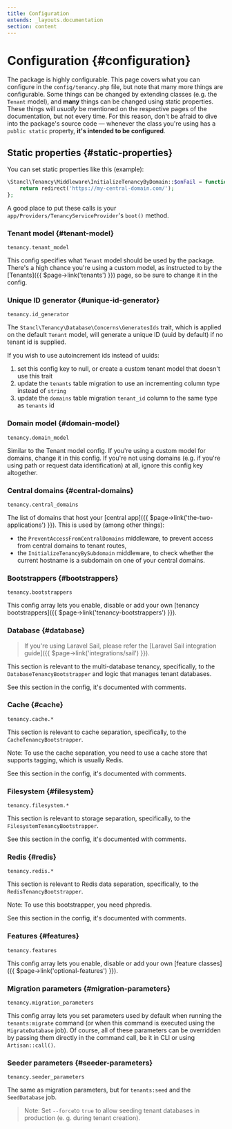 ```yaml
---
title: Configuration
extends: _layouts.documentation
section: content
---
```


# Configuration  {#configuration}

The package is highly configurable. This page covers what you can configure in the `config/tenancy.php` file, but note that many more things are configurable. Some things can be changed by extending classes (e.g. the `Tenant` model), and **many** things can be changed using static properties. These things will *usually* be mentioned on the respective pages of the documentation, but not every time. For this reason, don't be afraid to dive into the package's source code — whenever the class you're using has a `public static` property, **it's intended to be configured**.

## Static properties {#static-properties}

You can set static properties like this (example):

```php
\Stancl\Tenancy\Middleware\InitializeTenancyByDomain::$onFail = function () {
    return redirect('https://my-central-domain.com/');
};
```

A good place to put these calls is your `app/Providers/TenancyServiceProvider`'s `boot()` method.

### Tenant model {#tenant-model}

`tenancy.tenant_model`

This config specifies what `Tenant` model should be used by the package. There's a high chance you're using a custom model, as instructed to by the [Tenants]({{ $page->link('tenants') }}) page, so be sure to change it in the config.

### Unique ID generator {#unique-id-generator}

`tenancy.id_generator`

The `Stancl\Tenancy\Database\Concerns\GeneratesIds` trait, which is applied on the default `Tenant` model, will generate a unique ID (uuid by default) if no tenant id is supplied.

If you wish to use autoincrement ids instead of uuids:

1. set this config key to null, or create a custom tenant model that doesn't use this trait
2. update the `tenants` table migration to use an incrementing column type instead of `string`
3. update the `domains` table migration `tenant_id` column to the same type as `tenants` id

### Domain model {#domain-model}

`tenancy.domain_model`

Similar to the Tenant model config. If you're using a custom model for domains, change it in this config. If you're not using domains (e.g. if you're using path or request data identification) at all, ignore this config key altogether.

### Central domains {#central-domains}

`tenancy.central_domains`

The list of domains that host your [central app]({{ $page->link('the-two-applications') }}). This is used by (among other things):

- the `PreventAccessFromCentralDomains` middleware, to prevent access from central domains to tenant routes,
- the `InitializeTenancyBySubdomain` middleware, to check whether the current hostname is a subdomain on one of your central domains.

### Bootstrappers {#bootstrappers}

`tenancy.bootstrappers`

This config array lets you enable, disable or add your own [tenancy bootstrappers]({{ $page->link('tenancy-bootstrappers') }}).

### Database {#database}

> If you're using Laravel Sail, please refer the [Laravel Sail integration guide]({{ $page->link('integrations/sail') }}).

This section is relevant to the multi-database tenancy, specifically, to the `DatabaseTenancyBootstrapper` and logic that manages tenant databases.

See this section in the config, it's documented with comments.

### Cache {#cache}

`tenancy.cache.*`

This section is relevant to cache separation, specifically, to the `CacheTenancyBootstrapper`.

Note: To use the cache separation, you need to use a cache store that supports tagging, which is usually Redis.

See this section in the config, it's documented with comments.

### Filesystem {#filesystem}

`tenancy.filesystem.*`

This section is relevant to storage separation, specifically, to the `FilesystemTenancyBootstrapper`.

See this section in the config, it's documented with comments.

### Redis {#redis}

`tenancy.redis.*`

This section is relevant to Redis data separation, specifically, to the `RedisTenancyBootstrapper`.

Note: To use this bootstrapper, you need phpredis.

See this section in the config, it's documented with comments.

### Features {#features}

`tenancy.features`

This config array lets you enable, disable or add your own [feature classes]({{ $page->link('optional-features') }}).

### Migration parameters {#migration-parameters}

`tenancy.migration_parameters`

This config array lets you set parameters used by default when running the `tenants:migrate` command (or when this command is executed using the `MigrateDatabase` job). Of course, all of these parameters can be overridden by passing them directly in the command call, be it in CLI or using `Artisan::call()`.

### Seeder parameters {#seeder-parameters}

`tenancy.seeder_parameters`

The same as migration parameters, but for `tenants:seed` and the `SeedDatabase` job.

> Note: Set `--force`to `true` to allow seeding tenant databases in production (e. g. during tenant creation).
